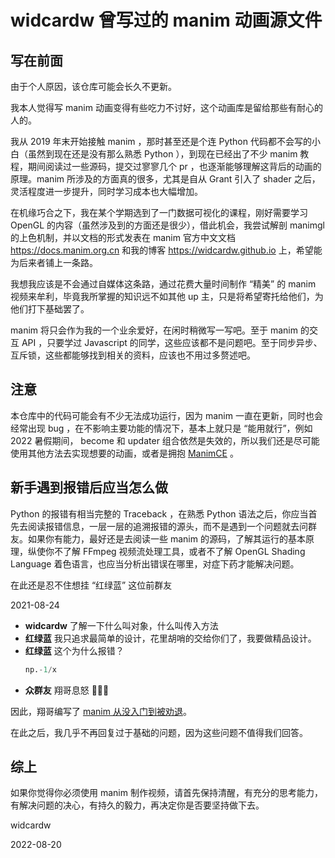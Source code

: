 # widcardw 曾写过的 manim 动画源文件

## 写在前面

由于个人原因，该仓库可能会长久不更新。

我本人觉得写 manim 动画变得有些吃力不讨好，这个动画库是留给那些有耐心的人的。

我从 2019 年末开始接触 manim ，那时甚至还是个连 Python 代码都不会写的小白（虽然到现在还是没有那么熟悉 Python ），到现在已经出了不少 manim 教程，期间阅读过一些源码，提交过寥寥几个 pr ，也逐渐能够理解这背后的动画的原理。manim 所涉及的方面真的很多，尤其是自从 Grant 引入了 shader 之后，灵活程度进一步提升，同时学习成本也大幅增加。

在机缘巧合之下，我在某个学期选到了一门数据可视化的课程，刚好需要学习 OpenGL 的内容（虽然涉及到的方面还是很少），借此机会，我尝试解剖 manimgl 的上色机制，并以文档的形式发表在 manim 官方中文文档 https://docs.manim.org.cn 和我的博客 https://widcardw.github.io 上，希望能为后来者铺上一条路。

我想我应该是不会通过自媒体这条路，通过花费大量时间制作 “精美” 的 manim 视频来牟利，毕竟我所掌握的知识远不如其他 up 主，只是将希望寄托给他们，为他们打下基础罢了。

manim 将只会作为我的一个业余爱好，在闲时稍微写一写吧。至于 manim 的交互 API ，只要学过 Javascript 的同学，这些应该都不是问题吧。至于同步异步、互斥锁，这些都能够找到相关的资料，应该也不用过多赘述吧。

## 注意

本仓库中的代码可能会有不少无法成功运行，因为 manim 一直在更新，同时也会经常出现 bug ，在不影响主要功能的情况下，基本上就只是 “能用就行”，例如 2022 暑假期间， become 和 updater 组合依然是失效的，所以我们还是尽可能使用其他方法去实现想要的动画，或者是拥抱 [ManimCE](https://manim.community) 。

## 新手遇到报错后应当怎么做

Python 的报错有相当完整的 Traceback ，在熟悉 Python 语法之后，你应当首先去阅读报错信息，一层一层的追溯报错的源头，而不是遇到一个问题就去问群友。如果你有能力，最好还是去阅读一些 manim 的源码，了解其运行的基本原理，纵使你不了解 FFmpeg 视频流处理工具，或者不了解 OpenGL Shading Language 着色语言，也应当分析出错误在哪里，对症下药才能解决问题。

在此还是忍不住想挂 “红绿蓝” 这位前群友

2021-08-24

- **widcardw** 了解一下什么叫对象，什么叫传入方法
- **红绿蓝** 我只追求最简单的设计，花里胡哨的交给你们了，我要做精品设计。
- **红绿蓝** 这个为什么报错？
    ```python
    np.-1/x
    ```
- **众群友** 翔哥息怒 🧯🧯🧯

因此，翔哥编写了 [manim 从没入门到被劝退](https://manim.org.cn/problems/persuade2quit)。

在此之后，我几乎不再回复过于基础的问题，因为这些问题不值得我们回答。

## 综上

如果你觉得你必须使用 manim 制作视频，请首先保持清醒，有充分的思考能力，有解决问题的决心，有持久的毅力，再决定你是否要坚持做下去。

widcardw

2022-08-20

